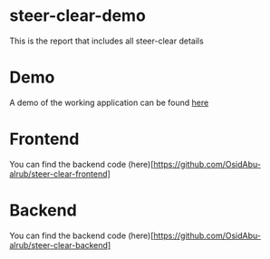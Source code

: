 # steer-clear-demo
This is the report that includes all steer-clear details

# Demo
A demo of the working application can be found [here](https://drive.google.com/file/d/1ezGJSV5hOAHEM-xoa5I3e-Ys2X_13wpE/view?usp=sharing)

# Frontend
You can find the backend code (here)[https://github.com/OsidAbu-alrub/steer-clear-frontend]
# Backend
You can find the backend code (here)[https://github.com/OsidAbu-alrub/steer-clear-backend]
